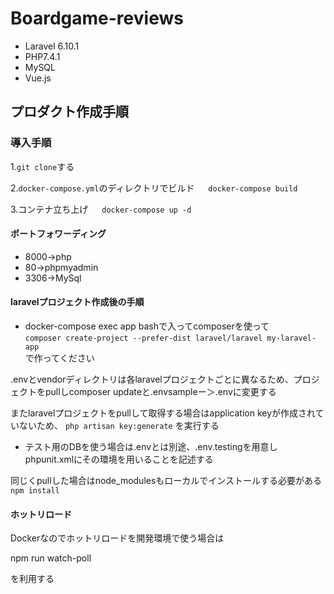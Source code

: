 # Boardgame-reviews
- Laravel 6.10.1
- PHP7.4.1
- MySQL
- Vue.js

## プロダクト作成手順

### 導入手順

1.```git clone```する

2.```docker-compose.yml```のディレクトリでビルド
　
 ```docker-compose build```

3.コンテナ立ち上げ
　
 ```docker-compose up -d```

#### ポートフォワーディング

* 8000→php
* 80→phpmyadmin
* 3306→MySql


#### laravelプロジェクト作成後の手順

* docker-compose exec app bashで入ってcomposerを使って
　<br>```composer create-project --prefer-dist laravel/laravel my-laravel-app```
  <br>で作ってください


.envとvendorディレクトリは各laravelプロジェクトごとに異なるため、プロジェクトをpullしcomposer updateと.envsampleー＞.envに変更する

またlaravelプロジェクトをpullして取得する場合はapplication keyが作成されていないため、
```php artisan key:generate```
を実行する

* テスト用のDBを使う場合は.envとは別途、.env.testingを用意しphpunit.xmlにその環境を用いることを記述する

同じくpullした場合はnode_modulesもローカルでインストールする必要がある
```npm install```

#### ホットリロード
Dockerなのでホットリロードを開発環境で使う場合は

npm run watch-poll

を利用する

